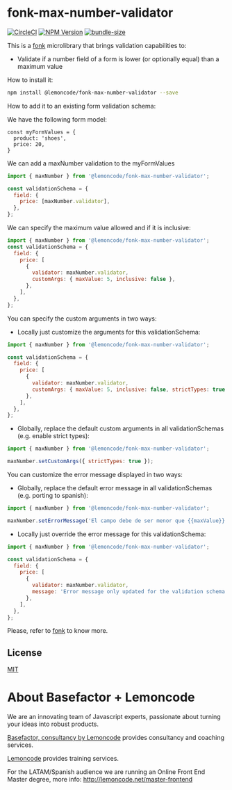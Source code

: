 # fonk-max-number-validator

[![CircleCI](https://badgen.net/github/status/Lemoncode/fonk-max-number-validator/master?icon=circleci&label=circleci)](https://circleci.com/gh/Lemoncode/fonk-max-number-validator/tree/master)
[![NPM Version](https://badgen.net/npm/v/@lemoncode/fonk-max-number-validator?icon=npm&label=npm)](https://www.npmjs.com/package/@lemoncode/fonk-max-number-validator)
[![bundle-size](https://badgen.net/bundlephobia/min/@lemoncode/fonk-max-number-validator)](https://bundlephobia.com/result?p=@lemoncode/fonk-max-number-validator)

This is a [fonk](https://github.com/Lemoncode/fonk) microlibrary that brings validation capabilities to:

- Validate if a number field of a form is lower (or optionally equal) than a maximum value

How to install it:

```bash
npm install @lemoncode/fonk-max-number-validator --save
```

How to add it to an existing form validation schema:

We have the following form model:

```
const myFormValues = {
  product: 'shoes',
  price: 20,
}
```

We can add a maxNumber validation to the myFormValues

```javascript
import { maxNumber } from '@lemoncode/fonk-max-number-validator';

const validationSchema = {
  field: {
    price: [maxNumber.validator],
  },
};
```

We can specify the maximum value allowed and if it is inclusive:

```javascript
import { maxNumber } from '@lemoncode/fonk-max-number-validator';
const validationSchema = {
  field: {
    price: [
      {
        validator: maxNumber.validator,
        customArgs: { maxValue: 5, inclusive: false },
      },
    ],
  },
};
```

You can specify the custom arguments in two ways:

- Locally just customize the arguments for this validationSchema:

```javascript
import { maxNumber } from '@lemoncode/fonk-max-number-validator';

const validationSchema = {
  field: {
    price: [
      {
        validator: maxNumber.validator,
        customArgs: { maxValue: 5, inclusive: false, strictTypes: true },
      },
    ],
  },
};
```

- Globally, replace the default custom arguments in all validationSchemas (e.g. enable strict types):

```javascript
import { maxNumber } from '@lemoncode/fonk-max-number-validator';

maxNumber.setCustomArgs({ strictTypes: true });
```

You can customize the error message displayed in two ways:

- Globally, replace the default error message in all validationSchemas (e.g. porting to spanish):

```javascript
import { maxNumber } from '@lemoncode/fonk-max-number-validator';

maxNumber.setErrorMessage('El campo debe de ser menor que {{maxValue}}');
```

- Locally just override the error message for this validationSchema:

```javascript
import { maxNumber } from '@lemoncode/fonk-max-number-validator';

const validationSchema = {
  field: {
    price: [
      {
        validator: maxNumber.validator,
        message: 'Error message only updated for the validation schema',
      },
    ],
  },
};
```

Please, refer to [fonk](https://github.com/Lemoncode/fonk) to know more.

## License

[MIT](./LICENSE)

# About Basefactor + Lemoncode

We are an innovating team of Javascript experts, passionate about turning your ideas into robust products.

[Basefactor, consultancy by Lemoncode](http://www.basefactor.com) provides consultancy and coaching services.

[Lemoncode](http://lemoncode.net/services/en/#en-home) provides training services.

For the LATAM/Spanish audience we are running an Online Front End Master degree, more info: http://lemoncode.net/master-frontend
